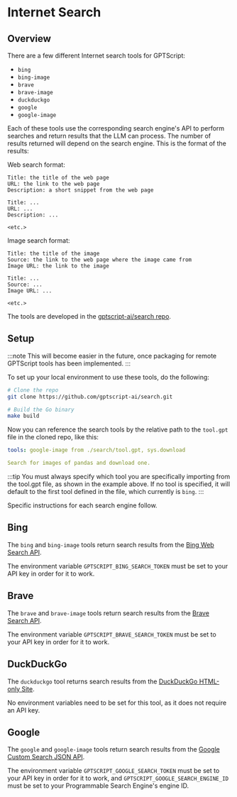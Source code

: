 # Internet Search

## Overview

There are a few different Internet search tools for GPTScript:

- `bing`
- `bing-image`
- `brave`
- `brave-image`
- `duckduckgo`
- `google`
- `google-image`

Each of these tools use the corresponding search engine's API to perform searches and return results that
the LLM can process. The number of results returned will depend on the
search engine. This is the format of the results:

Web search format:
```
Title: the title of the web page
URL: the link to the web page
Description: a short snippet from the web page

Title: ...
URL: ...
Description: ...

<etc.>
```

Image search format:
```
Title: the title of the image
Source: the link to the web page where the image came from
Image URL: the link to the image

Title: ...
Source: ...
Image URL: ...

<etc.>
```

The tools are developed in the [gptscript-ai/search repo](https://github.com/gptscript-ai/search).

## Setup

:::note
This will become easier in the future, once packaging for remote GPTScript tools has been implemented.
:::

To set up your local environment to use these tools, do the following:

```bash
# Clone the repo
git clone https://github.com/gptscript-ai/search.git

# Build the Go binary
make build
```

Now you can reference the search tools by the relative path to the `tool.gpt` file in the cloned repo, like this:

```yaml
tools: google-image from ./search/tool.gpt, sys.download

Search for images of pandas and download one.
```

:::tip
You must always specify which tool you are specifically importing from the tool.gpt file, as shown
in the example above. If no tool is specified, it will default to the first tool defined in the file,
which currently is `bing`.
:::

Specific instructions for each search engine follow.

## Bing

The `bing` and `bing-image` tools return search results from the [Bing Web Search API](https://www.microsoft.com/en-us/bing/apis/bing-web-search-api).

The environment variable `GPTSCRIPT_BING_SEARCH_TOKEN` must be set to your API key in order for it to work.

## Brave

The `brave` and `brave-image` tools return search results from the [Brave Search API](https://brave.com/search/api/).

The environment variable `GPTSCRIPT_BRAVE_SEARCH_TOKEN` must be set to your API key in order for it to work.

## DuckDuckGo

The `duckduckgo` tool returns search results from the [DuckDuckGo HTML-only Site](https://html.duckduckgo.com).

No environment variables need to be set for this tool, as it does not require an API key.

## Google

The `google` and `google-image` tools return search results from the [Google Custom Search JSON API](https://developers.google.com/custom-search/v1/overview).

The environment variable `GPTSCRIPT_GOOGLE_SEARCH_TOKEN` must be set to your API key in order for it to work,
and `GPTSCRIPT_GOOGLE_SEARCH_ENGINE_ID` must be set to your Programmable Search Engine's engine ID.

